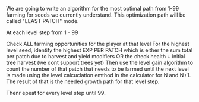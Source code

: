 We are going to write an algorithm for the most optimal path from 1-99 farming for seeds we currently understand.
This optimization path will be called "LEAST PATCH" mode.

At each level step from 1 - 99

Check ALL farming opportunities for the player at that level
For the highest level seed, identify the highest EXP PER PATCH which is either the sum total per patch due to harvest and yield modifiers OR the check health + initial tree harvest (we dont support trees yet)
Then use the level gain algorithm to count the number of that patch that needs to be farmed until the next level is made using the level calcuclation emthod in the calculator for N and N+1. The result of that is the needed growth path for that level step.

Thenr epeat for every level step until 99.
